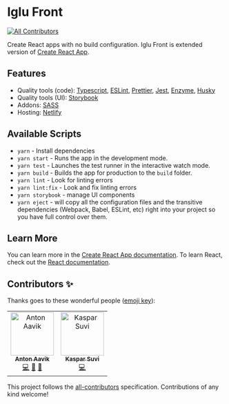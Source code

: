 # Iglu Front
[![All Contributors](https://img.shields.io/badge/all_contributors-2-orange.svg?style=flat-square)](#contributors)

Create React apps with no build configuration. Iglu Front is extended version of [Create React App](https://github.com/facebook/create-react-app).

## Features

- Quality tools (code): [Typescript](http://www.typescriptlang.org/), [ESLint](https://eslint.org/), [Prettier](https://prettier.io/), [Jest](https://jestjs.io/), [Enzyme](https://airbnb.io/enzyme/), [Husky](https://github.com/typicode/husky)
- Quality tools (UI): [Storybook](https://storybook.js.org/)
- Addons: [SASS](https://sass-lang.com/)
- Hosting: [Netlify](https://www.netlify.com)

## Available Scripts

- `yarn` - Install dependencies
- `yarn start` - Runs the app in the development mode.
- `yarn test` - Launches the test runner in the interactive watch mode.
- `yarn build` - Builds the app for production to the `build` folder.
- `yarn lint` - Look for linting errors
- `yarn lint:fix` - Look and fix linting errors
- `yarn storybook` - manage UI components
- `yarn eject` - will copy all the configuration files and the transitive dependencies (Webpack, Babel, ESLint, etc) right into your project so you have full control over them.

## Learn More

You can learn more in the [Create React App documentation](https://facebook.github.io/create-react-app/docs/getting-started).
To learn React, check out the [React documentation](https://reactjs.org/).

## Contributors ✨

Thanks goes to these wonderful people ([emoji key](https://allcontributors.org/docs/en/emoji-key)):

<!-- ALL-CONTRIBUTORS-LIST:START - Do not remove or modify this section -->
<!-- prettier-ignore -->
<table>
  <tr>
    <td align="center"><a href="https://github.com/antonaavik"><img src="https://avatars3.githubusercontent.com/u/6421115?v=4" width="100px;" alt="Anton Aavik"/><br /><sub><b>Anton Aavik</b></sub></a><br /><a href="https://github.com/Iglu-OU/iglu-front/commits?author=antonaavik" title="Code">💻</a> <a href="https://github.com/Iglu-OU/iglu-front/commits?author=antonaavik" title="Documentation">📖</a> <a href="#question-antonaavik" title="Answering Questions">💬</a></td>
    <td align="center"><a href="https://github.com/kasparsuvi1"><img src="https://avatars0.githubusercontent.com/u/23498484?v=4" width="100px;" alt="Kaspar Suvi"/><br /><sub><b>Kaspar Suvi</b></sub></a><br /><a href="https://github.com/Iglu-OU/iglu-front/commits?author=kasparsuvi1" title="Code">💻</a></td>
  </tr>
</table>

<!-- ALL-CONTRIBUTORS-LIST:END -->

This project follows the [all-contributors](https://github.com/all-contributors/all-contributors) specification. Contributions of any kind welcome!